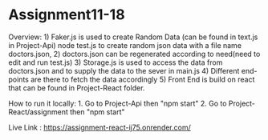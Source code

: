 # Assignment11-18
Overview: 1) Faker.js is used to create Random Data (can be found in text.js in Project-Api) node test.js to create random json data with a file name doctors.json,
          2) doctors.json can be regenerated according to need(need to edit and run test.js)
          3) Storage.js is used to access the data from doctors.json and to supply the data to the sever in main.js
          4) Different end-points are there to fetch the data accordingly
          5) Front End is build on react that can be found in Project-React folder.

How to run it locally: 1. Go to Project-Api then "npm start"
                       2. Go to Project-React/assignment then "npm start"

Live Link : https://assignment-react-ij75.onrender.com/
